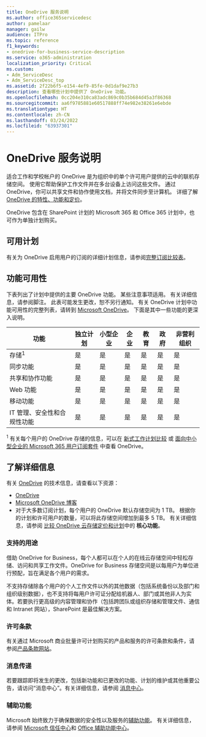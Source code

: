 ```yaml
---
title: OneDrive 服务说明
ms.author: office365servicedesc
author: pamelaar
manager: gailw
audience: ITPro
ms.topic: reference
f1_keywords:
- onedrive-for-business-service-description
ms.service: o365-administration
localization_priority: Critical
ms.custom:
- Adm_ServiceDesc
- Adm_ServiceDesc_top
ms.assetid: 2f22b6f5-e154-4ef9-85fe-0d1daf9e27b3
description: 查看哪些计划中提供了 OneDrive 功能。
ms.openlocfilehash: 0cc204e310ca83adc869c0b35b684d45a3f86368
ms.sourcegitcommit: aa6f9785881e60517888ff74e982e38261e6ebde
ms.translationtype: HT
ms.contentlocale: zh-CN
ms.lasthandoff: 03/24/2022
ms.locfileid: "63937301"
---
```

# <a name="onedrive-service-description"></a>OneDrive 服务说明

适合工作和学校帐户的 OneDrive 是为组织中的单个许可用户提供的云中的联机存储空间。 使用它帮助保护工作文件并在多台设备上访问这些文件。 通过 OneDrive，你可以共享文件和协作使用文档，并将文件同步至计算机。 详细了解 [OneDrive 的特性、功能和定价](https://www.microsoft.com/microsoft-365/onedrive/onedrive-for-business)。

OneDrive 包含在 SharePoint 计划的 Microsoft 365 和 Office 365 计划中，也可作为单独计划购买。

## <a name="available-plans"></a>可用计划

有关为 OneDrive 启用用户的订阅的详细计划信息，请参阅[完整订阅比较表](https://go.microsoft.com/fwlink/?linkid=2139145)。

## <a name="feature-availability"></a>功能可用性

下表列出了计划中提供的主要 OneDrive 功能。 某些注意事项适用。 有关详细信息，请参阅脚注。 此表可能发生更改，恕不另行通知。 有关 OneDrive 计划中功能可用性的完整列表，请转到 [Microsoft OneDrive](https://www.microsoft.com/microsoft-365/onedrive/onedrive-for-business)。 下面是其中一些功能的更深入说明。

| 功能 | 独立计划 | 小型企业 | 企业 | 教育 | 政府 | 非营利组织  |
|---------|-------------------|----------------|------------|-----------|------------|-------------|
| 存储<sup>1</sup> | 是 | 是 | 是 | 是 | 是 | 是 |
| 同步功能 | 是 | 是 | 是 | 是 | 是 | 是 |
| 共享和协作功能 | 是 | 是 | 是 | 是 | 是 | 是 |
| Web 功能 | 是 | 是 | 是 | 是 | 是 | 是 |
| 移动功能 | 是 | 是 | 是 | 是 | 是 | 是 |
| IT 管理、安全性和合规性功能 | 是 | 是 | 是 | 是 | 是 | 是 |

<sup>1</sup> 有关每个用户的 OneDrive 存储的信息，可以在 [新式工作计划比较](https://go.microsoft.com/fwlink/?linkid=2139145) 或 [面向中小型企业的 Microsoft 365 用户订阅套件](https://query.prod.cms.rt.microsoft.com/cms/api/am/binary/RWR6bM) 中查看 OneDrive。

## <a name="learn-more"></a>了解详细信息

有关 [OneDrive](https://www.microsoft.com/microsoft-365/onedrive/onedrive-for-business) 的技术信息，请查看以下资源：

- [OneDrive](/onedrive/onedrive)
- [Microsoft OneDrive 博客](https://techcommunity.microsoft.com/t5/microsoft-onedrive-blog/bg-p/OneDriveBlog)
- 对于大多数订阅计划，每个用户的 OneDrive 默认存储空间为 1 TB。 根据你的计划和许可用户的数量，可以将此存储空间增加到最多 5 TB。 有关详细信息，请参阅 [比较 OneDrive 云存储定价和计划](https://www.microsoft.com/microsoft-365/onedrive/compare-onedrive-plans?activetab=tab:primaryr2)中的 **核心功能**。

### <a name="supported-uses"></a>支持的用途

借助 OneDrive for Business，每个人都可以在个人的在线云存储空间中轻松存储、访问和共享工作文件。OneDrive for Business 存储空间是以每用户为单位进行预配，旨在满足各个用户的需求。

不支持存储除各个用户的个人工作文件以外的其他数据（包括系统备份以及部门和组织级别数据），也不支持将每用户许可证分配给机器人、部门或其他非人为实体。若要执行更高级的内容管理和协作（包括跨团队或组织存储和管理文件、通信和 Intranet 网站），SharePoint 是最佳解决方案。

### <a name="licensing-terms"></a>许可条款

有关通过 Microsoft 商业批量许可计划购买的产品和服务的许可条款和条件，请参阅[产品条款网站](https://www.microsoft.com/licensing/terms/)。

### <a name="messaging"></a>消息传递

若要跟踪即将发生的更改，包括新功能和已更改的功能、计划的维护或其他重要公告，请访问“消息中心”。有关详细信息，请参阅 [消息中心](/microsoft-365/admin/manage/message-center)。

### <a name="accessibility"></a>辅助功能

Microsoft 始终致力于确保数据的安全性以及服务的[辅助功能](https://www.microsoft.com/trust-center/compliance/accessibility)。 有关详细信息，请参阅 [Microsoft 信任中心](https://www.microsoft.com/trust-center)和 [Office 辅助功能中心](https://support.microsoft.com/office/office-accessibility-center-resources-for-people-with-disabilities-ecab0fcf-d143-4fe8-a2ff-6cd596bddc6d)。
